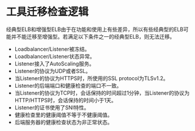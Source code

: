 # 工具迁移检查逻辑<a name="zh-cn_topic_0118980206"></a>

经典型ELB和增强型ELB由于在功能和使用上有些差异，所以有些经典型的ELB可能并不能迁移至增强型。若满足以下条件之一的经典型ELB，则无法迁移。

-   Loadbalancer/Listener被冻结。
-   Loadbalancer/Listener状态异常。
-   Listener接入了AutoScaling服务。
-   Listener的协议为UDP或者SSL。
-   当Listener的协议为HTTPS时，所使用的SSL protocol为TLSv1.2。
-   Listener的后端端口和健康检查的端口不一致。
-   当Listener的协议为TCP时，会话保持的时间超过1分钟，当Listener的协议为HTTP/HTTPS时，会话保持的时间小于1天。
-   Listener的证书使用了SNI特性。
-   健康检查里的健康阈值不等于不健康阈值。
-   后端服务器的健康检查状态为非正常状态。

